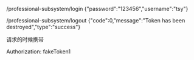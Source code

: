 

/professional-subsystem/login
{"password":"123456","username":"tsy"}

/professional-subsystem/logout
{"code":0,"message":"Token has been destroyed","type":"success"}

请求的时候携带

Authorization: fakeToken1